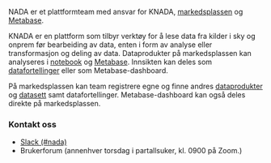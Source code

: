 NADA er et plattformteam med ansvar for KNADA, [markedsplassen](https://data.intern.nav.no) og [Metabase](analyse/metabase.md).

KNADA er en plattform som tilbyr verktøy for å lese data fra kilder i sky og onprem før bearbeiding av data, enten i form av analyse eller transformasjon og deling av data.
Dataprodukter på markedsplassen kan analyseres i [notebook](analyse/notebook/index.md) og [Metabase](analyse/metabase.md).
Innsikten kan deles som [datafortellinger](analyse/datafortellinger.md) eller som Metabase-dashboard.

På markedsplassen kan team registrere egne og finne andres [dataprodukter](dataprodukter/dataprodukt.md) og [datasett](dataprodukter/dataprodukt.md#hva-er-et-datasett) samt datafortellinger.
Metabase-dashboard kan også deles direkte på markedsplassen.

### Kontakt oss

* [Slack (#nada)](https://nav-it.slack.com/archives/CGRMQHT50)
* Brukerforum (annenhver torsdag i partallsuker, kl. 0900 på Zoom.)